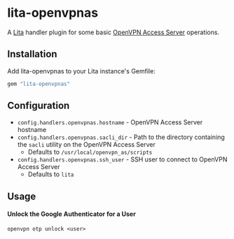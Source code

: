 # lita-openvpnas

A [Lita](https://www.lita.io/) handler plugin for some basic [OpenVPN Access Server](https://openvpn.net/index.php/access-server/overview.html) operations.

## Installation

Add lita-openvpnas to your Lita instance's Gemfile:

``` ruby
gem "lita-openvpnas"
```

## Configuration

* `config.handlers.openvpnas.hostname` - OpenVPN Access Server hostname
* `config.handlers.openvpnas.sacli_dir` - Path to the directory containing the `sacli` utility on the OpenVPN Access Server
  * Defaults to `/usr/local/openvpn_as/scripts`
* `config.handlers.openvpnas.ssh_user` - SSH user to connect to OpenVPN Access Server
  * Defaults to `lita`

## Usage

#### Unlock the Google Authenticator for a User
    openvpn otp unlock <user>

